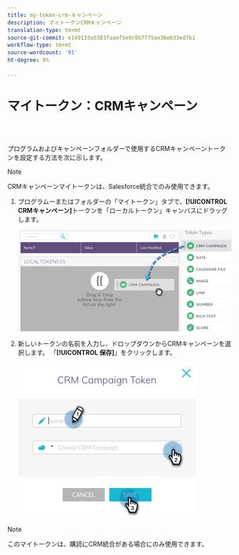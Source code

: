 ```yaml
---
title: my-token-crm-キャンペーン
description: マイトークンCRMキャンペーン
translation-type: tm+mt
source-git-commit: e149133a5383faaef5e9c9b7775ae36e633ed7b1
workflow-type: tm+mt
source-wordcount: '91'
ht-degree: 0%

---
```



# マイトークン：CRMキャンペーン

<br> 

プログラムおよびキャンペーンフォルダーで使用するCRMキャンペーントークンを設定する方法を次に示します。

>[!NOTE]
>
>CRMキャンペーンマイトークンは、Salesforce統合でのみ使用できます。

1. プログラムーまたはフォルダーの「マイトークン」タブで、**[!UICONTROL CRMキャンペーン]**&#x200B;トークンを「ローカルトークン」キャンバスにドラッグします。

   ![イメージ1](/help/sky/assets/my-tokens/my-token-crm-campaign/my-token-crm-campaign-1.png)

2. 新しいトークンの名前を入力し、ドロップダウンからCRMキャンペーンを選択します。 「**[!UICONTROL 保存]**」をクリックします。

   ![イメージ2](/help/sky/assets/my-tokens/my-token-crm-campaign/my-token-crm-campaign-2.png)

>[!NOTE]
>
>このマイトークンは、購読にCRM統合がある場合にのみ使用できます。
